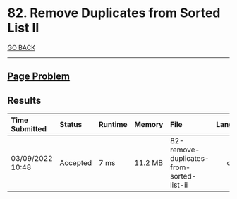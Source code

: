 # 82. Remove Duplicates from Sorted List II

[GO BACK](../README.md)

___

## [Page Problem](https://leetcode.com/problems/remove-duplicates-from-sorted-list-ii/)

## Results

| Time Submitted   | Status   | Runtime | Memory  | File                                     | Language |
| :--------------- | :------- | :------ | :------ | :--------------------------------------- | :------: |
| 03/09/2022 10:48 | Accepted | 7 ms    | 11.2 MB | 82-remove-duplicates-from-sorted-list-ii |   cpp    |
